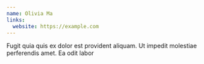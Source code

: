 ```yaml
---
name: Olivia Ma
links:
  website: https://example.com
---
```

Fugit quia quis ex dolor est provident aliquam. Ut impedit molestiae perferendis amet. Ea odit labor